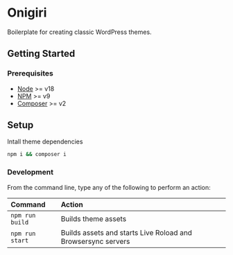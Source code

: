 # Onigiri <!-- omit in toc -->

Boilerplate for creating classic WordPress themes.

## Getting Started

### Prerequisites

- [Node](https://nodejs.org) >= v18
- [NPM](https://npmjs.com) >= v9
- [Composer](https://getcomposer.org/) >= v2

## Setup

Intall theme dependencies

```bash
npm i && composer i
```


### Development

From the command line, type any of the following to perform an action:

Command | Action
:- | :-
`npm run build` | Builds theme assets
`npm run start` | Builds assets and starts Live Roload and Browsersync servers

